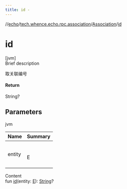 ```yaml
---
title: id -
---
```

//[echo](../../index.md)/[tech.whence.echo.rpc.association](../index.md)/[Association](index.md)/[id](id.md)



# id  
[jvm]  
Brief description  


取关联编号



#### Return  


String?



## Parameters  
  
jvm  
  
|  Name|  Summary| 
|---|---|
| entity| <br><br>E<br><br>
  
  
Content  
fun [id](id.md)(entity: [E](index.md)): [String](https://kotlinlang.org/api/latest/jvm/stdlib/kotlin/-string/index.html)?  



